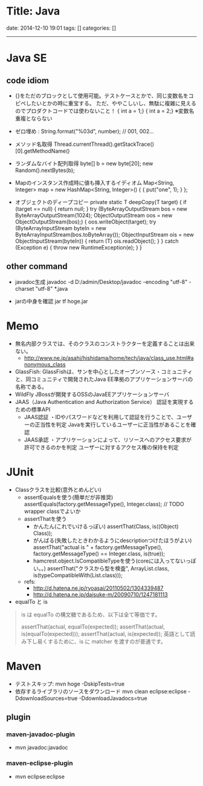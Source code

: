 Title: Java
==========
date: 2014-12-10 19:01
tags: []
categories: []
- - -
# Java SE
## code idiom
* {}をただのブロックとして使用可能。テストケースとかで、同じ変数名をコピペしたいとかの時に重宝する。
ただ、ややこしいし、無駄に複雑に見えるのでプロダクトコードでは使わないこと！
		{ int a = 1;}
		{ int a = 2;}
		※変数名重複とならない

* ゼロ埋め :
		String.format("%03d", number); // 001, 002…

* メソッド名取得
		Thread.currentThread().getStackTrace()[0].getMethodName()

* ランダムなバイト配列取得
		byte[] b = new byte[20];
		new Random().nextBytes(b);

* Mapのインスタンス作成時に値も挿入するイディオム
		Map<String, Integer> map = new HashMap<String, Integer>() {
			{
				put("one", 1);
			}
		};

* オブジェクトのディープコピー
		private static <T> T deepCopy(T target) {
			if (target == null) {
				return null;
			}
			try (ByteArrayOutputStream bos = new ByteArrayOutputStream(1024);
					ObjectOutputStream oos = new ObjectOutputStream(bos);) {
				oos.writeObject(target);
				try (ByteArrayInputStream byteIn = new ByteArrayInputStream(bos.toByteArray());
						ObjectInputStream ois = new ObjectInputStream(byteIn)) {
					return (T) ois.readObject();
				}
			} catch (Exception e) {
				throw new RuntimeException(e);
			}
		}

## other command
* javadoc生成
		javadoc -d D:/admin/Desktop/javadoc -encoding "utf-8" -charset "utf-8" *.java

* jarの中身を確認
		jar tf hoge.jar

# Memo
* 無名内部クラスでは、そのクラスのコンストラクターを定義することは出来ない。
	* <http://www.ne.jp/asahi/hishidama/home/tech/java/class_use.html#anonymous_class>
* GlassFish:
GlassFishは、サンを中心としたオープンソース・コミュニティと、同コミュニティで開発されたJava EE準拠のアプリケーションサーバの名称である。
* WildFly
JBossが開発するOSSのJavaEEアプリケーションサーバ
* JAAS（Java Authentication and Authorization Service）
認証を実現するための標準API
	* JAAS認証	・IDやパスワードなどを利用して認証を行うことで、ユーザーの正当性を判定
	Javaを実行しているユーザーに正当性があることを確認
	* JAAS承認	・アプリケーションによって、リソースへのアクセス要求が許可できるのかを判定
	ユーザーに対するアクセス権の保持を判定

# JUnit
* Classクラスを比較(意外とめんどい)
	* assertEqualsを使う(簡単だが非推奨)
			assertEquals(factory.getMessageType(), Integer.class); // TODO wrapper classでよいか
	* assertThatを使う
		* かんたん(これでいけるっぽい)
				assertThat(Class, is((Object) Class));
		* がんばる(失敗したときわかるようにdescriptionつけたほうがよい)
				assertThat("actual is " + factory.getMessageType(), factory.getMessageType() == Integer.class, is(true));
		* hamcrest.object.IsCompatibleTypeを使う(coreには入ってないっぽい。。)
				assertThat("クラスから型を検査", ArrayList.class, is(typeCompatibleWith(List.class)));
	* refs:
		* <http://d.hatena.ne.jp/ryoasai/20110502/1304339487>
		* <http://d.hatena.ne.jp/daisuke-m/20090710/1247181113>
* equalTo と is
> is は equalTo の構文糖であるため、以下は全て等価です。
> 
> assertThat(actual, equalTo(expected));
> assertThat(actual, is(equalTo(expected)));
> assertThat(actual, is(expected));
> 英語として読み下し易くするために、is に matcher を渡すのが普通です。

# Maven
* テストスキップ:
		mvn hoge -DskipTests=true
* 依存するライブラリのソースをダウンロード
		mvn clean eclipse:eclipse -DdownloadSources=true -DdownloadJavadocs=true

## plugin
### maven-javadoc-plugin
* mvn javadoc:javadoc

### maven-eclipse-plugin
* mvn eclipse:eclipse


